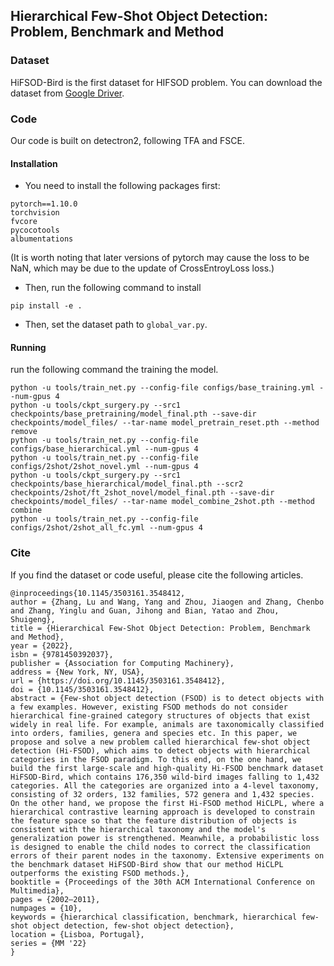 ## Hierarchical Few-Shot Object Detection: Problem, Benchmark and Method


### Dataset
HiFSOD-Bird is the first dataset for HIFSOD problem.
You can download the dataset from [Google Driver](https://drive.google.com/drive/folders/1w_gqllWURJuYvzV85nTISW53cY6Rsv4f?usp=share_link).


### Code
Our code is built on detectron2, following TFA and FSCE.

#### Installation
* You need to install the following packages first:
```shell
pytorch==1.10.0
torchvision
fvcore
pycocotools
albumentations
```
(It is worth noting that later versions of pytorch may cause the loss to be NaN, which may be due to the update of CrossEntroyLoss loss.)

* Then, run the following command to install   
```shell
pip install -e .
```

* Then, set the dataset path to `global_var.py`.


#### Running
run the following command the training the model.
```shell
python -u tools/train_net.py --config-file configs/base_training.yml --num-gpus 4
python -u tools/ckpt_surgery.py --src1 checkpoints/base_pretraining/model_final.pth --save-dir checkpoints/model_files/ --tar-name model_pretrain_reset.pth --method remove
python -u tools/train_net.py --config-file configs/base_hierarchical.yml --num-gpus 4
python -u tools/train_net.py --config-file configs/2shot/2shot_novel.yml --num-gpus 4
python -u tools/ckpt_surgery.py --src1 checkpoints/base_hierarchical/model_final.pth --scr2 checkpoints/2shot/ft_2shot_novel/model_final.pth --save-dir checkpoints/model_files/ --tar-name model_combine_2shot.pth --method combine
python -u tools/train_net.py --config-file configs/2shot/2shot_all_fc.yml --num-gpus 4
```


### Cite
If you find the dataset or code useful, please cite the following articles.
```
@inproceedings{10.1145/3503161.3548412,
author = {Zhang, Lu and Wang, Yang and Zhou, Jiaogen and Zhang, Chenbo and Zhang, Yinglu and Guan, Jihong and Bian, Yatao and Zhou, Shuigeng},
title = {Hierarchical Few-Shot Object Detection: Problem, Benchmark and Method},
year = {2022},
isbn = {9781450392037},
publisher = {Association for Computing Machinery},
address = {New York, NY, USA},
url = {https://doi.org/10.1145/3503161.3548412},
doi = {10.1145/3503161.3548412},
abstract = {Few-shot object detection (FSOD) is to detect objects with a few examples. However, existing FSOD methods do not consider hierarchical fine-grained category structures of objects that exist widely in real life. For example, animals are taxonomically classified into orders, families, genera and species etc. In this paper, we propose and solve a new problem called hierarchical few-shot object detection (Hi-FSOD), which aims to detect objects with hierarchical categories in the FSOD paradigm. To this end, on the one hand, we build the first large-scale and high-quality Hi-FSOD benchmark dataset HiFSOD-Bird, which contains 176,350 wild-bird images falling to 1,432 categories. All the categories are organized into a 4-level taxonomy, consisting of 32 orders, 132 families, 572 genera and 1,432 species. On the other hand, we propose the first Hi-FSOD method HiCLPL, where a hierarchical contrastive learning approach is developed to constrain the feature space so that the feature distribution of objects is consistent with the hierarchical taxonomy and the model's generalization power is strengthened. Meanwhile, a probabilistic loss is designed to enable the child nodes to correct the classification errors of their parent nodes in the taxonomy. Extensive experiments on the benchmark dataset HiFSOD-Bird show that our method HiCLPL outperforms the existing FSOD methods.},
booktitle = {Proceedings of the 30th ACM International Conference on Multimedia},
pages = {2002–2011},
numpages = {10},
keywords = {hierarchical classification, benchmark, hierarchical few-shot object detection, few-shot object detection},
location = {Lisboa, Portugal},
series = {MM '22}
}
```